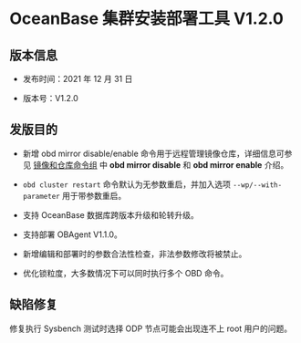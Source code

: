 # OceanBase 集群安装部署工具 V1.2.0

## 版本信息

* 发布时间：2021 年 12 月 31 日

* 版本号：V1.2.0

## 发版目的

* 新增 obd mirror disable/enable 命令用于远程管理镜像仓库，详细信息可参见 [镜像和仓库命令组](../../300.obd-command/200.command-group-for-mirroring-and-warehousing.md) 中 **obd mirror disable** 和 **obd mirror enable** 介绍。

* `obd cluster restart` 命令默认为无参数重启，并加入选项 `--wp/--with-parameter` 用于带参数重启。

* 支持 OceanBase 数据库跨版本升级和轮转升级。

* 支持部署 OBAgent V1.1.0。

* 新增编辑和部署时的参数合法性检查，非法参数修改将被禁止。

* 优化锁粒度，大多数情况下可以同时执行多个 OBD 命令。

## 缺陷修复

修复执行 Sysbench 测试时选择 ODP 节点可能会出现连不上 root 用户的问题。
